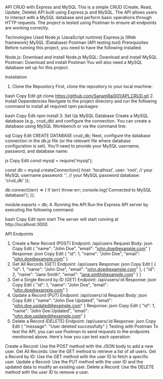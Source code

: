 API CRUD with Express and MySQL
This is a simple CRUD (Create, Read, Update, Delete) API built using Express.js and MySQL. The API allows users to interact with a MySQL database and perform basic operations through HTTP requests. The project is tested using Postman to ensure all endpoints are working correctly.

Technologies Used
Node.js (JavaScript runtime)
Express.js (Web framework)
MySQL (Database)
Postman (API testing tool)
Prerequisites
Before running this project, you need to have the following installed:

Node.js: Download and install Node.js
MySQL: Download and install MySQL
Postman: Download and install Postman
You will also need a MySQL database set up for this project.

Installation
1. Clone the Repository
First, clone the repository to your local machine:

bash
Copy
Edit
git clone https://github.com/SanamRai001/API_CRUD.git
2. Install Dependencies
Navigate to the project directory and run the following command to install all required npm packages:

bash
Copy
Edit
npm install
3. Set Up MySQL Database
Create a MySQL database (e.g., crud_db) and configure the connection. You can create a database using MySQL Workbench or via the command line:

sql
Copy
Edit
CREATE DATABASE crud_db;
Next, configure the database connection in the db.js file (or the relevant file where database configuration is set). You'll need to provide your MySQL username, password, and database name:

js
Copy
Edit
const mysql = require('mysql');

const db = mysql.createConnection({
    host: 'localhost',
    user: 'root', // your MySQL username
    password: '', // your MySQL password
    database: 'crud_db'
});

db.connect((err) => {
    if (err) throw err;
    console.log('Connected to MySQL database!');
});

module.exports = db;
4. Running the API
Run the Express API server by executing the following command:

bash
Copy
Edit
npm start
The server will start running at http://localhost:3000.

API Endpoints
1. Create a New Record (POST)
Endpoint: /api/users
Request Body:
json
Copy
Edit
{
    "name": "John Doe",
    "email": "john.doe@example.com"
}
Response:
json
Copy
Edit
{
    "id": 1,
    "name": "John Doe",
    "email": "john.doe@example.com"
}
2. Get All Records (GET)
Endpoint: /api/users
Response:
json
Copy
Edit
[
    {
        "id": 1,
        "name": "John Doe",
        "email": "john.doe@example.com"
    },
    {
        "id": 2,
        "name": "Jane Smith",
        "email": "jane.smith@example.com"
    }
]
3. Get a Single Record by ID (GET)
Endpoint: /api/users/:id
Response:
json
Copy
Edit
{
    "id": 1,
    "name": "John Doe",
    "email": "john.doe@example.com"
}
4. Update a Record (PUT)
Endpoint: /api/users/:id
Request Body:
json
Copy
Edit
{
    "name": "John Doe Updated",
    "email": "john.doe.updated@example.com"
}
Response:
json
Copy
Edit
{
    "id": 1,
    "name": "John Doe Updated",
    "email": "john.doe.updated@example.com"
}
5. Delete a Record (DELETE)
Endpoint: /api/users/:id
Response:
json
Copy
Edit
{
    "message": "User deleted successfully"
}
Testing with Postman
To test the API, you can use Postman to send requests to the endpoints mentioned above. Here's how you can test each operation:

Create a Record: Use the POST method with the JSON body to add a new user.
Get All Records: Use the GET method to retrieve a list of all users.
Get a Record by ID: Use the GET method with the user ID to fetch a specific user.
Update a Record: Use the PUT method with the user ID and the updated data to modify an existing user.
Delete a Record: Use the DELETE method with the user ID to remove a user.
